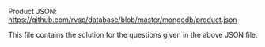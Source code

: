 Product JSON: https://github.com/rvsp/database/blob/master/mongodb/product.json

This file contains the solution for the questions given in the above JSON file.

